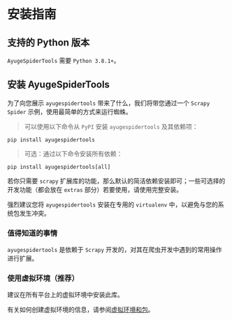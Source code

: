 # 安装指南

## 支持的 Python 版本

`AyugeSpiderTools` 需要 `Python 3.8.1+`。

## 安装 AyugeSpiderTools

为了向您展示 `ayugespidertools` 带来了什么，我们将带您通过一个 `Scrapy Spider` 示例，使用最简单的方式来运行蜘蛛。

> 可以使用以下命令从 `PyPI` 安装 `ayugespidertools` 及其依赖项：

```shell
pip install ayugespidertools
```

> 可选：通过以下命令安装所有依赖：

```shell
pip install ayugespidertools[all]
```

若你只需要 `scrapy` 扩展库的功能，那么默认的简洁依赖安装即可；一些可选择的开发功能（都会放在 `extras` 部分）若要使用，请使用完整安装。

强烈建议您将 `ayugespidertools` 安装在专用的 `virtualenv` 中，以避免与您的系统包发生冲突。

### 值得知道的事情

`ayugespidertools` 是依赖于 `Scrapy` 开发的，对其在爬虫开发中遇到的常用操作进行扩展。

### 使用虚拟环境（推荐）

建议在所有平台上的虚拟环境中安装此库。

有关如何创建虚拟环境的信息，请参阅[虚拟环境和包](https://docs.python.org/3/tutorial/venv.html#tut-venv)。
